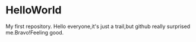# HelloWorld
My first repository. 
Hello everyone,it's just a  trail,but github really surprised me.Bravo!Feeling good.
